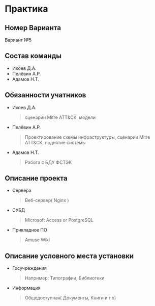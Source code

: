 # Практика

## Номер Варианта
Вариант №5

## Состав команды
- Икоев Д.А.
- Пелёвин А.Р.
- Адамов Н.Т.
  
## Обязанности учатников
- Икоев Д.А.
  > сценарии Mitre ATT&CK, модели
- Пелёвин А.Р.
  > Проектирование схемы инфраструктуры, сценарии Mitre ATT&CK, поднятие системы
- Адамов Н.Т.
  >  Работа с БДУ ФСТЭК
  
## Описание проекта
- Сервера
  > Веб-сервер( Nginx )
- СУБД
  > Microsoft Access or PostgreSQL
- Прикладное ПО
  > Amuse Wiki
  
## Описание условного места установки
- Госучреждения
  > Например: Типографии, Библиотеки
- Информация
  > Общедоступная( Документы, Книги и т.п)
